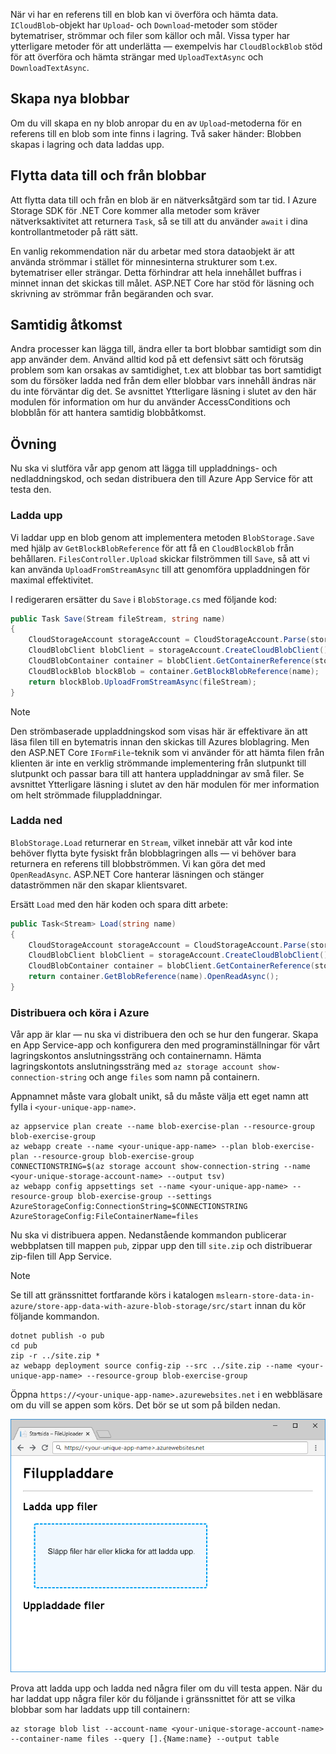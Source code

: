 När vi har en referens till en blob kan vi överföra och hämta data. `ICloudBlob`-objekt har `Upload`- och `Download`-metoder som stöder bytematriser, strömmar och filer som källor och mål. Vissa typer har ytterligare metoder för att underlätta &mdash; exempelvis har `CloudBlockBlob` stöd för att överföra och hämta strängar med `UploadTextAsync` och `DownloadTextAsync`.

## <a name="creating-new-blobs"></a>Skapa nya blobbar

Om du vill skapa en ny blob anropar du en av `Upload`-metoderna för en referens till en blob som inte finns i lagring. Två saker händer: Blobben skapas i lagring och data laddas upp.

## <a name="moving-data-to-and-from-blobs"></a>Flytta data till och från blobbar

Att flytta data till och från en blob är en nätverksåtgärd som tar tid. I Azure Storage SDK för .NET Core kommer alla metoder som kräver nätverksaktivitet att returnera `Task`, så se till att du använder `await` i dina kontrollantmetoder på rätt sätt.

En vanlig rekommendation när du arbetar med stora dataobjekt är att använda strömmar i stället för minnesinterna strukturer som t.ex. bytematriser eller strängar. Detta förhindrar att hela innehållet buffras i minnet innan det skickas till målet. ASP.NET Core har stöd för läsning och skrivning av strömmar från begäranden och svar.

## <a name="concurrent-access"></a>Samtidig åtkomst

Andra processer kan lägga till, ändra eller ta bort blobbar samtidigt som din app använder dem. Använd alltid kod på ett defensivt sätt och förutsäg problem som kan orsakas av samtidighet, t.ex att blobbar tas bort samtidigt som du försöker ladda ned från dem eller blobbar vars innehåll ändras när du inte förväntar dig det. Se avsnittet Ytterligare läsning i slutet av den här modulen för information om hur du använder AccessConditions och blobblån för att hantera samtidig blobbåtkomst.

## <a name="exercise"></a>Övning

Nu ska vi slutföra vår app genom att lägga till uppladdnings- och nedladdningskod, och sedan distribuera den till Azure App Service för att testa den.

### <a name="upload"></a>Ladda upp

Vi laddar upp en blob genom att implementera metoden `BlobStorage.Save` med hjälp av `GetBlockBlobReference` för att få en `CloudBlockBlob` från behållaren. `FilesController.Upload` skickar filströmmen till `Save`, så att vi kan använda `UploadFromStreamAsync` till att genomföra uppladdningen för maximal effektivitet.

I redigeraren ersätter du `Save` i `BlobStorage.cs` med följande kod:

```csharp
public Task Save(Stream fileStream, string name)
{
    CloudStorageAccount storageAccount = CloudStorageAccount.Parse(storageConfig.ConnectionString);
    CloudBlobClient blobClient = storageAccount.CreateCloudBlobClient();
    CloudBlobContainer container = blobClient.GetContainerReference(storageConfig.FileContainerName);
    CloudBlockBlob blockBlob = container.GetBlockBlobReference(name);
    return blockBlob.UploadFromStreamAsync(fileStream);
}
```

> [!NOTE]
> Den strömbaserade uppladdningskod som visas här är effektivare än att läsa filen till en bytematris innan den skickas till Azures bloblagring. Men den ASP.NET Core `IFormFile`-teknik som vi använder för att hämta filen från klienten är inte en verklig strömmande implementering från slutpunkt till slutpunkt och passar bara till att hantera uppladdningar av små filer. Se avsnittet Ytterligare läsning i slutet av den här modulen för mer information om helt strömmade filuppladdningar.

### <a name="download"></a>Ladda ned

`BlobStorage.Load` returnerar en `Stream`, vilket innebär att vår kod inte behöver flytta byte fysiskt från blobblagringen alls &mdash; vi behöver bara returnera en referens till blobbströmmen. Vi kan göra det med `OpenReadAsync`. ASP.NET Core hanterar läsningen och stänger dataströmmen när den skapar klientsvaret.

Ersätt `Load` med den här koden och spara ditt arbete:

```csharp
public Task<Stream> Load(string name)
{
    CloudStorageAccount storageAccount = CloudStorageAccount.Parse(storageConfig.ConnectionString);
    CloudBlobClient blobClient = storageAccount.CreateCloudBlobClient();
    CloudBlobContainer container = blobClient.GetContainerReference(storageConfig.FileContainerName);
    return container.GetBlobReference(name).OpenReadAsync();
}
```

### <a name="deploy-and-run-in-azure"></a>Distribuera och köra i Azure

Vår app är klar &mdash; nu ska vi distribuera den och se hur den fungerar. Skapa en App Service-app och konfigurera den med programinställningar för vårt lagringskontos anslutningssträng och containernamn. Hämta lagringskontots anslutningssträng med `az storage account show-connection-string` och ange `files` som namn på containern.

Appnamnet måste vara globalt unikt, så du måste välja ett eget namn att fylla i `<your-unique-app-name>`.

```azurecli
az appservice plan create --name blob-exercise-plan --resource-group blob-exercise-group
az webapp create --name <your-unique-app-name> --plan blob-exercise-plan --resource-group blob-exercise-group
CONNECTIONSTRING=$(az storage account show-connection-string --name <your-unique-storage-account-name> --output tsv)
az webapp config appsettings set --name <your-unique-app-name> --resource-group blob-exercise-group --settings AzureStorageConfig:ConnectionString=$CONNECTIONSTRING AzureStorageConfig:FileContainerName=files
```

Nu ska vi distribuera appen. Nedanstående kommandon publicerar webbplatsen till mappen `pub`, zippar upp den till `site.zip` och distribuerar zip-filen till App Service.

> [!NOTE]
> Se till att gränssnittet fortfarande körs i katalogen `mslearn-store-data-in-azure/store-app-data-with-azure-blob-storage/src/start` innan du kör följande kommandon.

```azurecli
dotnet publish -o pub
cd pub
zip -r ../site.zip *
az webapp deployment source config-zip --src ../site.zip --name <your-unique-app-name> --resource-group blob-exercise-group
```

Öppna `https://<your-unique-app-name>.azurewebsites.net` i en webbläsare om du vill se appen som körs. Det bör se ut som på bilden nedan.

![Skärmbild av webbappen FileUploader](../media/7-fileuploader-empty.PNG)

Prova att ladda upp och ladda ned några filer om du vill testa appen. När du har laddat upp några filer kör du följande i gränssnittet för att se vilka blobbar som har laddats upp till containern:

```console
az storage blob list --account-name <your-unique-storage-account-name> --container-name files --query [].{Name:name} --output table
```